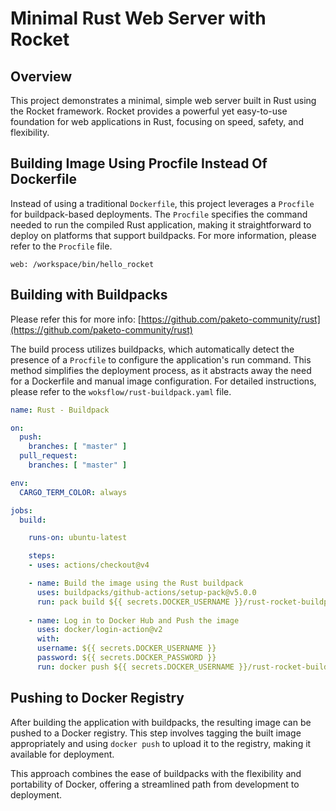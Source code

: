 # Minimal Rust Web Server with Rocket

## Overview

This project demonstrates a minimal, simple web server built in Rust using the Rocket framework. Rocket provides a powerful yet easy-to-use foundation for web applications in Rust, focusing on speed, safety, and flexibility.

## Building Image Using Procfile Instead Of Dockerfile

Instead of using a traditional `Dockerfile`, this project leverages a `Procfile` for buildpack-based deployments. The `Procfile` specifies the command needed to run the compiled Rust application, making it straightforward to deploy on platforms that support buildpacks. For more information, please refer to the `Procfile` file.
```procfile
web: /workspace/bin/hello_rocket
```

## Building with Buildpacks

Please refer this for more info: [https://github.com/paketo-community/rust](https://github.com/paketo-community/rust)

The build process utilizes buildpacks, which automatically detect the presence of a `Procfile` to configure the application's run command. This method simplifies the deployment process, as it abstracts away the need for a Dockerfile and manual image configuration. For detailed instructions, please refer to the `woksflow/rust-buildpack.yaml` file.
```yaml
name: Rust - Buildpack

on:
  push:
    branches: [ "master" ]
  pull_request:
    branches: [ "master" ]

env:
  CARGO_TERM_COLOR: always

jobs:
  build:

    runs-on: ubuntu-latest

    steps:
    - uses: actions/checkout@v4

    - name: Build the image using the Rust buildpack
      uses: buildpacks/github-actions/setup-pack@v5.0.0
      run: pack build ${{ secrets.DOCKER_USERNAME }}/rust-rocket-buildpacks --buildpack docker.io/paketocommunity/rust --builder paketobuildpacks/builder-jammy-full --path .
    
    - name: Log in to Docker Hub and Push the image
      uses: docker/login-action@v2
      with:
      username: ${{ secrets.DOCKER_USERNAME }}
      password: ${{ secrets.DOCKER_PASSWORD }}
      run: docker push ${{ secrets.DOCKER_USERNAME }}/rust-rocket-buildpacks:latest
```

## Pushing to Docker Registry

After building the application with buildpacks, the resulting image can be pushed to a Docker registry. This step involves tagging the built image appropriately and using `docker push` to upload it to the registry, making it available for deployment.

This approach combines the ease of buildpacks with the flexibility and portability of Docker, offering a streamlined path from development to deployment.